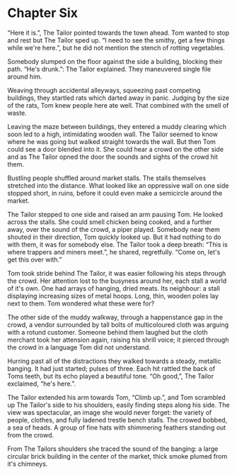 # Chapter Six

“Here it is.”, The Tailor pointed towards the town ahead. Tom wanted to stop and rest but The Tailor sped up. “I need to see the smithy, get a few things while we're here.”, but he did not mention the stench of rotting vegetables.

Somebody slumped on the floor against the side a building, blocking their path. “He's drunk.”: The Tailor explained. They maneuvered single file around him.

Weaving through accidental alleyways, squeezing past competing buildings, they startled rats which darted away in panic. Judging by the size of the rats, Tom knew people here ate well. That combined with the smell of waste.

Leaving the maze between buildings, they entered a muddy clearing which soon led to a high, intimidating wooden wall. The Tailor seemed to know where he was going but walked straight towards the wall. But then Tom could see a door blended into it. She could hear a crowd on the other side and as The Tailor opned the door the sounds and sights of the crowd hit them.

Bustling people shuffled around market stalls. The stalls themselves stretched into the distance. What looked like an oppressive wall on one side stopped short, in ruins, before it could even make a semicircle around the market.

The Tailor stepped to one side and raised an arm pausing Tom. He looked across the stalls. She could smell chicken being cooked, and a further away, over the sound of the crowd, a piper played. Somebody near them shouted in their direction, Tom quickly looked up. But it had nothing to do with them, it was for somebody else. The Tailor took a deep breath: “This is where trappers and miners meet.”, he shared, regretfully. “Come on, let's get this over with.”

Tom took stride behind The Tailor, it was easier following his steps through the crowd. Her attention lost to the busyness around her, each stall a world of it's own. One had arrays of hanging, dried meats. Its neighbour: a stall displaying increasing sizes of metal hoops. Long, thin, wooden poles lay next to them. Tom wondered what these were for?

The other side of the muddy walkway, through a happenstance gap in the crowd, a vendor surrounded by tall bolts of multicoloured cloth was arguing with a rotund customer. Someone behind them laughed but the cloth merchant took her attension again, raising his shrill voice; it pierced through the crowd in a language Tom did not understand.

Hurring past all of the distractions they walked towards a steady, metallic banging. It had just started; pulses of three. Each hit rattled the back of Toms teeth, but its echo played a beautiful tone. “Oh good,”, The Tailor exclaimed, “he's here.”. 

The Tailor extended his arm towards Tom, “Climb up.”, and Tom scrambled up The Tailor's side to his shoulders, easily finding steps along his side. The view was spectacular, an image she would never forget: the variety of people, clothes, and fully ladened trestle bench stalls. The crowed bobbed, a sea of heads. A group of fine hats with shimmering feathers standing out from the crowd.

From The Tailors shoulders she traced the sound of the banging: a large circular brick building in the center of the market, thick smoke plumed from it's chimneys.
